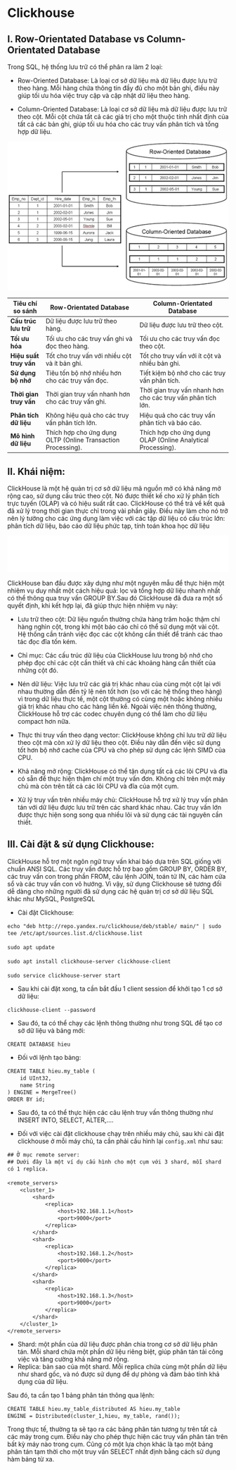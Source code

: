 # Clickhouse

## I. Row-Orientated Database vs Column-Orientated Database

Trong SQL, hệ thống lưu trữ có thể phân ra làm 2 loại:

- Row-Oriented Database:
Là loại cơ sở dữ liệu mà dữ liệu được lưu trữ theo hàng. Mỗi hàng chứa thông tin đầy đủ cho một bản ghi, điều này giúp tối ưu hóa việc truy cập và cập nhật dữ liệu theo hàng.


- Column-Oriented Database:
Là loại cơ sở dữ liệu mà dữ liệu được lưu trữ theo cột. Mỗi cột chứa tất cả các giá trị cho một thuộc tính nhất định của tất cả các bản ghi, giúp tối ưu hóa cho các truy vấn phân tích và tổng hợp dữ liệu.

![alt text](../Picture/row-vs-column.png)


| Tiêu chí so sánh               | Row-Orientated Database                | Column-Orientated Database           |
|---------------------------|----------------------------------------|--------------------------------------|
| **Cấu trúc lưu trữ**     | Dữ liệu được lưu trữ theo hàng.      | Dữ liệu được lưu trữ theo cột.     |
| **Tối ưu hóa**            | Tối ưu cho các truy vấn ghi và đọc theo hàng. | Tối ưu cho các truy vấn đọc theo cột. |
| **Hiệu suất truy vấn**    | Tốt cho truy vấn với nhiều cột và ít bản ghi. | Tốt cho truy vấn với ít cột và nhiều bản ghi. |
| **Sử dụng bộ nhớ**        | Tiêu tốn bộ nhớ nhiều hơn cho các truy vấn đọc. | Tiết kiệm bộ nhớ cho các truy vấn phân tích. |
| **Thời gian truy vấn**    | Thời gian truy vấn nhanh hơn cho các truy vấn ghi. | Thời gian truy vấn nhanh hơn cho các truy vấn phân tích lớn. |
| **Phân tích dữ liệu**     | Không hiệu quả cho các truy vấn phân tích lớn. | Hiệu quả cho các truy vấn phân tích và báo cáo. |
| **Mô hình dữ liệu**       | Thích hợp cho ứng dụng OLTP (Online Transaction Processing). | Thích hợp cho ứng dụng OLAP (Online Analytical Processing). |

## II. Khái niệm:

ClickHouse là một hệ quản trị cơ sở dữ liệu mã nguồn mở có khả năng mở rộng cao, sử dụng cấu trúc theo cột. Nó được thiết kế cho xử lý phân tích trực tuyến (OLAP) và có hiệu suất rất cao. ClickHouse có thể trả về kết quả đã xử lý trong thời gian thực chỉ trong vài phần giây. Điều này làm cho nó trở nên lý tưởng cho các ứng dụng làm việc với các tập dữ liệu có cấu trúc lớn: phân tích dữ liệu, báo cáo dữ liệu phức tạp, tính toán khoa học dữ liệu

![alt text](../Picture/clickhouse-logo.png)

ClickHouse ban đầu được xây dựng như một nguyên mẫu để thực hiện một nhiệm vụ duy nhất một cách hiệu quả: lọc và tổng hợp dữ liệu nhanh nhất có thể thông qua truy vấn GROUP BY.Sau đó ClickHouse đã đưa ra một số quyết định, khi kết hợp lại, đã giúp thực hiện nhiệm vụ này:


- Lưu trữ theo cột: Dữ liệu nguồn thường chứa hàng trăm hoặc thậm chí hàng nghìn cột, trong khi một báo cáo chỉ có thể sử dụng một vài cột. Hệ thống cần tránh việc đọc các cột không cần thiết để tránh các thao tác đọc đĩa tốn kém.

- Chỉ mục: Các cấu trúc dữ liệu của ClickHouse lưu trong bộ nhớ cho phép đọc chỉ các cột cần thiết và chỉ các khoảng hàng cần thiết của những cột đó.

- Nén dữ liệu: Việc lưu trữ các giá trị khác nhau của cùng một cột lại với nhau thường dẫn đến tỷ lệ nén tốt hơn (so với các hệ thống theo hàng) vì trong dữ liệu thực tế, một cột thường có cùng một hoặc không nhiều giá trị khác nhau cho các hàng liền kề. Ngoài việc nén thông thường, ClickHouse hỗ trợ các codec chuyên dụng có thể làm cho dữ liệu compact hơn nữa.

- Thực thi truy vấn theo dạng vector: ClickHouse không chỉ lưu trữ dữ liệu theo cột mà còn xử lý dữ liệu theo cột. Điều này dẫn đến việc sử dụng tốt hơn bộ nhớ cache của CPU và cho phép sử dụng các lệnh SIMD của CPU.

- Khả năng mở rộng: ClickHouse có thể tận dụng tất cả các lõi CPU và đĩa có sẵn để thực hiện thậm chí một truy vấn đơn. Không chỉ trên một máy chủ mà còn trên tất cả các lõi CPU và đĩa của một cụm.

- Xử lý truy vấn trên nhiều máy chủ: ClickHouse hỗ trợ xử lý truy vấn phân tán với dữ liệu được lưu trữ trên các shard khác nhau. Các truy vấn lớn được thực hiện song song qua nhiều lõi và sử dụng các tài nguyên cần thiết.

## III. Cài đặt & sử dụng Clickhouse:

ClickHouse hỗ trợ một ngôn ngữ truy vấn khai báo dựa trên SQL giống với chuẩn ANSI SQL. Các truy vấn được hỗ trợ bao gồm GROUP BY, ORDER BY, các truy vấn con trong phần FROM, câu lệnh JOIN, toán tử IN, các hàm cửa sổ và các truy vấn con vô hướng.
Vì vậy, sử dụng Clickhouse sẽ tương đối dễ dàng cho những người đã sử dụng các hệ quản trị cơ sở dữ liệu SQL khác như MySQL, PostgreSQL

- Cài đặt Clickhouse:
```
echo "deb http://repo.yandex.ru/clickhouse/deb/stable/ main/" | sudo tee /etc/apt/sources.list.d/clickhouse.list

sudo apt update

sudo apt install clickhouse-server clickhouse-client

sudo service clickhouse-server start
```

- Sau khi cài đặt xong, ta cần bắt đầu 1 client session để khởi tạo 1 cơ sở dữ liệu:

```
clickhouse-client --password
```

- Sau đó, ta có thể chạy các lệnh thông thường như trong SQL để tạo cơ sở dữ liệu và bảng mới:

```
CREATE DATABASE hieu
```
- Đối với lệnh tạo bảng:
```
CREATE TABLE hieu.my_table (
    id UInt32,
    name String
) ENGINE = MergeTree()
ORDER BY id;
```
- Sau đó, ta có thể thực hiện các câu lệnh truy vấn thông thường như INSERT INTO, SELECT, ALTER,....

- Đối với việc cài đặt clickhouse chạy trên nhiều máy chủ, sau khi cài đặt clickhouse ở mỗi máy chủ, ta cần phải cấu hình lại `config.xml` như sau:

```
## Ở mục remote server:
## Dưới đây là một ví dụ cấu hình cho một cụm với 3 shard, mỗi shard có 1 replica.

<remote_servers>
    <cluster_1>
        <shard>
            <replica>
                <host>192.168.1.1</host>
                <port>9000</port>
            </replica>
        </shard>
        <shard>
            <replica>
                <host>192.168.1.2</host>
                <port>9000</port>
            </replica>
        </shard>
        <shard>
            <replica>
                <host>192.168.1.3</host>
                <port>9000</port>
            </replica>
        </shard>
    </cluster_1>
</remote_servers>
```
- Shard: một phần của dữ liệu được phân chia trong cơ sở dữ liệu phân tán. Mỗi shard chứa một phần dữ liệu riêng biệt, giúp phân tán tải công việc và tăng cường khả năng mở rộng.
- Replica: bản sao của một shard. Mỗi replica chứa cùng một phần dữ liệu như shard gốc, và nó được sử dụng để dự phòng và đảm bảo tính khả dụng của dữ liệu.

Sau đó, ta cần tạo 1 bảng phân tán thông qua lệnh:
```
CREATE TABLE hieu.my_table_distributed AS hieu.my_table
ENGINE = Distributed(cluster_1,hieu, my_table, rand());
```
Trong thực tế, thường ta sẽ tạo ra các bảng phân tán tương tự trên tất cả các máy trong cụm. Điều này cho phép thực hiện các truy vấn phân tán trên bất kỳ máy nào trong cụm. Cũng có một lựa chọn khác là tạo một bảng phân tán tạm thời cho một truy vấn SELECT nhất định bằng cách sử dụng hàm bảng từ xa.










